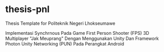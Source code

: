 # thesis-pnl

Thesis Template for Politeknik Negeri Lhokseumawe

Implementasi Synchrnous Pada Game First Person Shooter (FPS) 3D Multiplayer "Jak Meuprang" Dengan Menggunakan Unity Dan Framework Photon Unity Networking (PUN) Pada Perangkat Android
